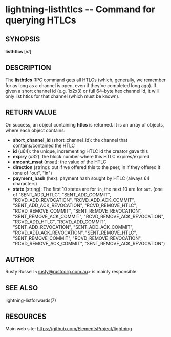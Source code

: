 lightning-listhtlcs -- Command for querying HTLCs
=================================================

SYNOPSIS
--------

**listhtlcs** [*id*]

DESCRIPTION
-----------

The **listhtlcs** RPC command gets all HTLCs (which, generally, we
remember for as long as a channel is open, even if they've completed
long ago).  If given a short channel id (e.g. 1x2x3) or full 64-byte
hex channel id, it will only list htlcs for that channel (which
must be known).

RETURN VALUE
------------

[comment]: # (GENERATE-FROM-SCHEMA-START)
On success, an object containing **htlcs** is returned.  It is an array of objects, where each object contains:

- **short\_channel\_id** (short\_channel\_id): the channel that contains/contained the HTLC
- **id** (u64): the unique, incrementing HTLC id the creator gave this
- **expiry** (u32): the block number where this HTLC expires/expired
- **amount\_msat** (msat): the value of the HTLC
- **direction** (string): out if we offered this to the peer, in if they offered it (one of "out", "in")
- **payment\_hash** (hex): payment hash sought by HTLC (always 64 characters)
- **state** (string): The first 10 states are for `in`, the next 10 are for `out`. (one of "SENT_ADD_HTLC", "SENT_ADD_COMMIT", "RCVD_ADD_REVOCATION", "RCVD_ADD_ACK_COMMIT", "SENT_ADD_ACK_REVOCATION", "RCVD_REMOVE_HTLC", "RCVD_REMOVE_COMMIT", "SENT_REMOVE_REVOCATION", "SENT_REMOVE_ACK_COMMIT", "RCVD_REMOVE_ACK_REVOCATION", "RCVD_ADD_HTLC", "RCVD_ADD_COMMIT", "SENT_ADD_REVOCATION", "SENT_ADD_ACK_COMMIT", "RCVD_ADD_ACK_REVOCATION", "SENT_REMOVE_HTLC", "SENT_REMOVE_COMMIT", "RCVD_REMOVE_REVOCATION", "RCVD_REMOVE_ACK_COMMIT", "SENT_REMOVE_ACK_REVOCATION")

[comment]: # (GENERATE-FROM-SCHEMA-END)

AUTHOR
------

Rusty Russell <<rusty@rustcorp.com.au>> is mainly responsible.

SEE ALSO
--------

lightning-listforwards(7)

RESOURCES
---------

Main web site: <https://github.com/ElementsProject/lightning>

[comment]: # ( SHA256STAMP:6ef16f6e1f54522435130d99f224ca41a38fb3c5bc26886ccdaddc69f1abb946)
